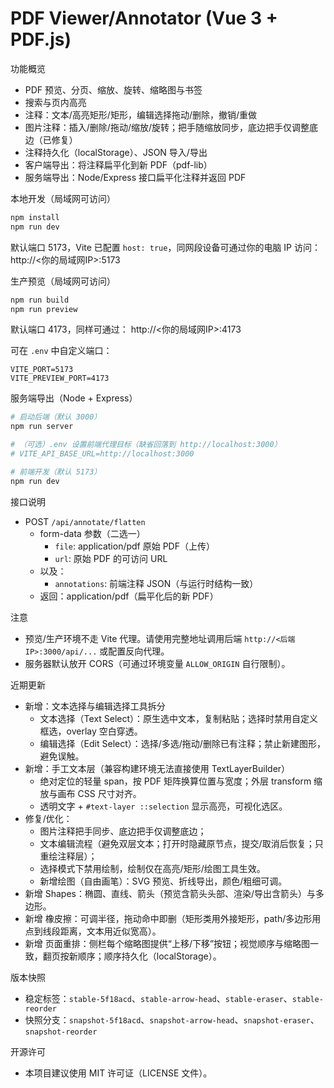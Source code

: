 # PDF Viewer/Annotator (Vue 3 + PDF.js)

功能概览
- PDF 预览、分页、缩放、旋转、缩略图与书签
- 搜索与页内高亮
- 注释：文本/高亮矩形/矩形，编辑选择拖动/删除，撤销/重做
- 图片注释：插入/删除/拖动/缩放/旋转；把手随缩放同步，底边把手仅调整底边（已修复）
- 注释持久化（localStorage）、JSON 导入/导出
- 客户端导出：将注释扁平化到新 PDF（pdf-lib）
- 服务端导出：Node/Express 接口扁平化注释并返回 PDF

本地开发（局域网可访问）
```bash
npm install
npm run dev
```
默认端口 5173，Vite 已配置 `host: true`，同网段设备可通过你的电脑 IP 访问：
http://<你的局域网IP>:5173

生产预览（局域网可访问）
```bash
npm run build
npm run preview
```
默认端口 4173，同样可通过：
http://<你的局域网IP>:4173

可在 `.env` 中自定义端口：
```
VITE_PORT=5173
VITE_PREVIEW_PORT=4173
```

服务端导出（Node + Express）
```bash
# 启动后端（默认 3000）
npm run server

# （可选）.env 设置前端代理目标（缺省回落到 http://localhost:3000）
# VITE_API_BASE_URL=http://localhost:3000

# 前端开发（默认 5173）
npm run dev
```

接口说明
- POST `/api/annotate/flatten`
  - form-data 参数（二选一）
    - `file`: application/pdf 原始 PDF（上传）
    - `url`: 原始 PDF 的可访问 URL
  - 以及：
    - `annotations`: 前端注释 JSON（与运行时结构一致）
  - 返回：application/pdf（扁平化后的新 PDF）

注意
- 预览/生产环境不走 Vite 代理。请使用完整地址调用后端 `http://<后端IP>:3000/api/...` 或配置反向代理。
- 服务器默认放开 CORS（可通过环境变量 `ALLOW_ORIGIN` 自行限制）。

近期更新
- 新增：文本选择与编辑选择工具拆分
  - 文本选择（Text Select）：原生选中文本，复制粘贴；选择时禁用自定义框选，overlay 空白穿透。
  - 编辑选择（Edit Select）：选择/多选/拖动/删除已有注释；禁止新建图形，避免误触。
- 新增：手工文本层（兼容构建环境无法直接使用 TextLayerBuilder）
  - 绝对定位的轻量 span，按 PDF 矩阵换算位置与宽度；外层 transform 缩放与画布 CSS 尺寸对齐。
  - 透明文字 + `#text-layer ::selection` 显示高亮，可视化选区。
- 修复/优化：
  - 图片注释把手同步、底边把手仅调整底边；
  - 文本编辑流程（避免双层文本；打开时隐藏原节点，提交/取消后恢复；只重绘注释层）；
  - 选择模式下禁用绘制，绘制仅在高亮/矩形/绘图工具生效。
  - 新增绘图（自由画笔）：SVG 预览、折线导出，颜色/粗细可调。
- 新增 Shapes：椭圆、直线、箭头（预览含箭头头部、渲染/导出含箭头）与多边形。
- 新增 橡皮擦：可调半径，拖动命中即删（矩形类用外接矩形，path/多边形用点到线段距离，文本用近似宽高）。
 - 新增 页面重排：侧栏每个缩略图提供“上移/下移”按钮；视觉顺序与缩略图一致，翻页按新顺序；顺序持久化（localStorage）。

版本快照
 - 稳定标签：`stable-5f18acd`、`stable-arrow-head`、`stable-eraser`、`stable-reorder`
 - 快照分支：`snapshot-5f18acd`、`snapshot-arrow-head`、`snapshot-eraser`、`snapshot-reorder`

开源许可
- 本项目建议使用 MIT 许可证（LICENSE 文件）。
